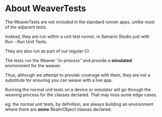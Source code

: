 About WeaverTests
=================

The WeaverTests are not included in the standard runner apps, unlike most of the adjacent tests.

Instead, they are run within a unit test runner, in Xamarin Studio just with 
Run - Run Unit Tests.

They are also run as part of our regular CI.

The tests run the Weaver _"in-process"_ and provide a **simulated** environment for the weaver.

Thus, although we attempt to provide coverage with them, they are not a substitute for
ensuring you can weave with a live app.

Running the normal unit tests on a device or simulator will go through the weaving process
for the classes declared. That may miss some edge cases.

eg: the normal unit tests, by definition, are always building an environment where 
there are **some** RealmObject classes declared.